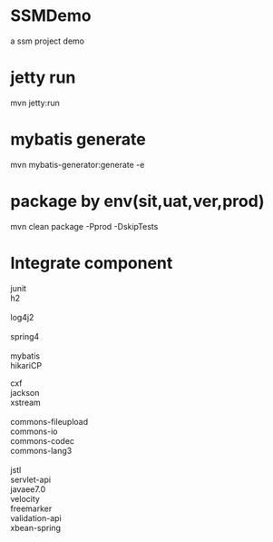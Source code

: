 # SSMDemo
a ssm project demo

# jetty run
mvn jetty:run

# mybatis generate
mvn mybatis-generator:generate -e

# package by env(sit,uat,ver,prod)
mvn clean package -Pprod -DskipTests 

# Integrate component
junit<br>
h2<br>
<br>
log4j2<br>
<br>
spring4<br>
<br>
mybatis<br>
hikariCP<br>

cxf<br>
jackson<br>
xstream<br>
<br>
commons-fileupload<br>
commons-io<br>
commons-codec<br>
commons-lang3<br>
<br>
jstl<br>
servlet-api<br>
javaee7.0<br>
velocity<br>
freemarker<br>
validation-api<br>
xbean-spring

